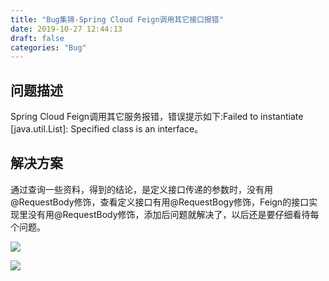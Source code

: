 ```yaml
---
title: "Bug集锦-Spring Cloud Feign调用其它接口报错"
date: 2019-10-27 12:44:13
draft: false
categories: "Bug"
---
```



## 问题描述

Spring Cloud Feign调用其它服务报错，错误提示如下:Failed to instantiate [java.util.List]: Specified class is an interface。

## 解决方案

通过查询一些资料，得到的结论，是定义接口传递的参数时，没有用@RequestBody修饰，查看定义接口有用@RequestBogy修饰，Feign的接口实现里没有用@RequestBody修饰，添加后问题就解决了，以后还是要仔细看待每个问题。

![](/images/2019/10/WX20191027-115928.png)



![](/images/2019/10/WX20191027-120945.png)

